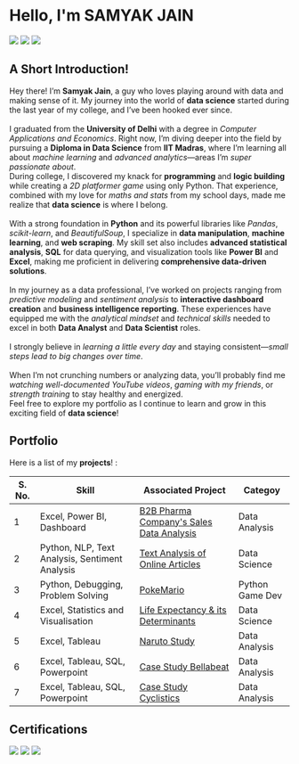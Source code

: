 # Hello, I'm SAMYAK JAIN
<a href="https://www.linkedin.com/in/samyakjain-ds"><img src="https://img.shields.io/badge/-LinkedIn-0072b1?&style=for-the-badge&logo=linkedin&logoColor=white" /></a>
<a href="https://drive.google.com/file/d/1-jraQZzE0OVAJJyO6AEfAbSpKKbFkPFa/view?usp=sharing"><img src="https://img.shields.io/badge/-Resume-4285F4?style=for-the-badge&logo=resume&logoColor=white" /></a>
<a href="https://public.tableau.com/app/profile/samyak.jain8329/vizzes"><img src="https://img.shields.io/badge/-Tableau-E97627?style=for-the-badge&logo=tableau&logoColor=white" /></a>


## <b>A Short Introduction!</b>
Hey there! I’m <b>Samyak Jain</b>, a guy who loves playing around with data and making sense of it. My journey into the world of <b>data science</b> started during the last year of my college, and I’ve been hooked ever since.
</br></br>
I graduated from the <b>University of Delhi</b> with a degree in <i>Computer Applications and Economics</i>. Right now, I’m diving deeper into the field by pursuing a <b>Diploma in Data Science</b> from <b>IIT Madras</b>, where I’m learning all about <i>machine learning</i> and <i>advanced analytics</i>—areas I’m <i>super passionate about</i>.
</br>
During college, I discovered my knack for <b>programming</b> and <b>logic building</b> while creating a <i>2D platformer game</i> using only Python. That experience, combined with my love for <i>maths and stats</i> from my school days, made me realize that <b>data science</b> is where I belong.
</br></br>
With a strong foundation in <b>Python</b> and its powerful libraries like <i>Pandas</i>, <i>scikit-learn</i>, and <i>BeautifulSoup</i>, I specialize in <b>data manipulation</b>, <b>machine learning</b>, and <b>web scraping</b>. My skill set also includes <b>advanced statistical analysis</b>, <b>SQL</b> for data querying, and visualization tools like <b>Power BI</b> and <b>Excel</b>, making me proficient in delivering <b>comprehensive data-driven solutions</b>.
</br></br>
In my journey as a data professional, I’ve worked on projects ranging from <i>predictive modeling</i> and <i>sentiment analysis</i> to <b>interactive dashboard creation</b> and <b>business intelligence reporting</b>. These experiences have equipped me with the <i>analytical mindset</i> and <i>technical skills</i> needed to excel in both <b>Data Analyst</b> and <b>Data Scientist</b> roles.
</br></br>
I strongly believe in <i>learning a little every day</i> and staying consistent—<i>small steps lead to big changes over time</i>.
</br></br>
When I’m not crunching numbers or analyzing data, you’ll probably find me <i>watching well-documented YouTube videos</i>, <i>gaming with my friends</i>, or <i>strength training</i> to stay healthy and energized.
</br>
Feel free to explore my portfolio as I continue to learn and grow in this exciting field of <b>data science</b>!

## Portfolio
Here is a list of my <b>projects</b>! :


|S. No. | Skill                                          | Associated Project                                                                                         |Categoy|
|-------|------------------------------------------------|------------------------------------------------------------------------------------------------------------|-------|
|1      | Excel, Power BI, Dashboard | <a href="https://github.com/SamyakJain-DS/B2B_Pharma_Sales_Analysis">B2B Pharma Company's Sales Data Analysis</a> |Data Analysis|
|2      | Python, NLP, Text Analysis, Sentiment Analysis | <a href="https://github.com/SamyakJain-DS/Text_Analysis_Using_Python">Text Analysis of Online Articles</a> |Data Science|
|3      | Python, Debugging, Problem Solving             | <a href="https://github.com/SamyakJain-DS/PokeMario">PokeMario </a>                                        |Python Game Dev|
|4      | Excel, Statistics and Visualisation            | <a href="https://github.com/SamyakJain-DS/Life-Expectancy">Life Expectancy & its Determinants </a>         |Data Science|
|5      | Excel, Tableau                | <a href="https://github.com/SamyakJain-DS/naruto-directors-analysis">Naruto Study                          |Data Analysis|
|6      | Excel, Tableau, SQL, Powerpoint                | <a href="https://github.com/SamyakJain-DS/bellabeat">Case Study Bellabeat                                  |Data Analysis|
|7      | Excel, Tableau, SQL, Powerpoint                | <a href="https://github.com/SamyakJain-DS/cyclistics">Case Study Cyclistics                                |Data Analysis|

## Certifications
<div>
<a href="https://coursera.org/share/08771d9d6845ed219bd47182c2c4694f"><img src="https://img.shields.io/badge/Google-s?label=Professional%20Data%20Analysis%20Certification" /></a>
<a href="https://coursera.org/share/08771d9d6845ed219bd47182c2c4694f"><img src="https://img.shields.io/badge/iNeuron-s?label=Machine%20Learning%20Foundations" /></a>
<a href="https://coursera.org/share/08771d9d6845ed219bd47182c2c4694f"><img src="https://img.shields.io/badge/Hypothesis_Testing-iNeuron-blue" widht = "200" /></a>

</div>
